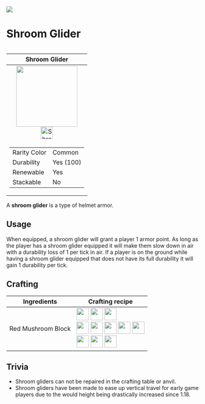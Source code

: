 <img align="center" src="https://media.discordapp.net/attachments/995778727399149629/1007367915655409765/title2.png?width=1440&height=433">

# Shroom Glider
<table width="300" align="right">
	<thead>
		<tr>
		<th>Shroom Glider</th>
		</tr>
	</thead>
	<tbody>
		<tr>
			<td>
				<div align="center">
					<img width="160px" src="https://user-images.githubusercontent.com/67184131/185758559-73e38882-42a0-4bc7-8aa8-29c8d02b6896.png">
				</div>
				<div align="center">
					<img title="Shroom Glider" width="32px" src="https://user-images.githubusercontent.com/67184131/185758731-4f71386a-e50b-4557-8458-f092e8611297.png">
				</div>
			</td>
		</tr>
		<tr>
			<td>
				<table>
					<tbody>
						<tr>
							<td>Rarity Color</td>
							<td>Common</td>
						</tr>
						<tr>
							<td>Durability</td>
							<td>Yes (100)</td>
						</tr>
						<tr>
							<td>Renewable</td>
							<td>Yes</td>
						</tr>
						<tr>
							<td>Stackable</td>
							<td>No</td>
						</tr>
					</tbody>
				</table>
			</td>
		</tr>
	</tbody>
</table>

A **shroom glider** is a type of helmet armor.

## Usage
When equipped, a shroom glider will grant a player 1 armor point.
As long as the player has a shroom glider equipped it will make them slow down in air with a durability loss of 1 per tick in air.
If a player is on the ground while having a shroom glider equipped that does not have its full durability it will gain 1 durability per tick.

## Crafting
<table>
	<thead>
		<th>Ingredients</th>
		<th>Crafting recipe</th>
	</thead>
	<tbody>
		<tr>
			<td>
				Red Mushroom Block
			</td>
			<td>
				<div>
					<a title="Red Mushroom Block"><img width="32" src="https://user-images.githubusercontent.com/67184131/185759079-1150e7e3-db16-45dc-96b6-f6a046cde7fc.png"></a>
					<a title="Red Mushroom Block"><img width="32" src="https://user-images.githubusercontent.com/67184131/185759079-1150e7e3-db16-45dc-96b6-f6a046cde7fc.png"></a>
					<a title="Red Mushroom Block"><img width="32" src="https://user-images.githubusercontent.com/67184131/185759079-1150e7e3-db16-45dc-96b6-f6a046cde7fc.png"></a>
				</div>
				<div>
					<a title="Red Mushroom Block"><img width="32" src="https://user-images.githubusercontent.com/67184131/185759079-1150e7e3-db16-45dc-96b6-f6a046cde7fc.png"></a>
					<a><img width="32" src="https://user-images.githubusercontent.com/67184131/185752841-d5865872-0e59-4fc2-9ac8-d046ba99662b.png"></a>
					<a title="Red Mushroom Block"><img width="32" src="https://user-images.githubusercontent.com/67184131/185759079-1150e7e3-db16-45dc-96b6-f6a046cde7fc.png"></a>
					<a><img width="32" src="https://static.wikia.nocookie.net/minecraft_gamepedia/images/8/86/Grid_layout_Arrow_%28small%29.png"></a>
					<a title="Shroom Glider"><img width="32" src="https://user-images.githubusercontent.com/67184131/185758731-4f71386a-e50b-4557-8458-f092e8611297.png"></a>
				</div>
				<div>
					<a><img width="32" src="https://user-images.githubusercontent.com/67184131/185752841-d5865872-0e59-4fc2-9ac8-d046ba99662b.png"></a>
					<a><img width="32" src="https://user-images.githubusercontent.com/67184131/185752841-d5865872-0e59-4fc2-9ac8-d046ba99662b.png"></a>
					<a><img width="32" src="https://user-images.githubusercontent.com/67184131/185752841-d5865872-0e59-4fc2-9ac8-d046ba99662b.png"></a>
					</div>
			</td>
		</tr>
	</tbody>
</table>

## Trivia
- Shroom gliders can not be repaired in the crafting table or anvil.
- Shroom gliders have been made to ease up vertical travel for early game players due to the would height being drastically increased since 1.18.